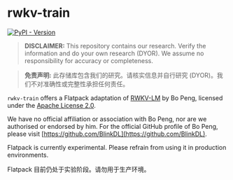 # rwkv-train

[![PyPI - Version](https://img.shields.io/pypi/v/flatpack)](https://pypi.org/project/flatpack/)

> **DISCLAIMER:** This repository contains our research. Verify the information and do your own research (DYOR). We assume no responsibility for accuracy or completeness.

> **免责声明:** 此存储库包含我们的研究。请核实信息并自行研究 (DYOR)。我们不对准确性或完整性承担任何责任。

`rwkv-train` offers a Flatpack adaptation of [RWKV-LM](https://github.com/BlinkDL/RWKV-LM) by Bo Peng, licensed under the [Apache License 2.0](https://github.com/BlinkDL/RWKV-LM/blob/main/LICENSE).

We have no official affiliation or association with Bo Peng, nor are we authorised or endorsed by him. For the official GitHub profile of Bo Peng, please visit [https://github.com/BlinkDL](https://github.com/BlinkDL).

Flatpack is currently experimental. Please refrain from using it in production environments.

Flatpack 目前仍处于实验阶段。请勿用于生产环境。